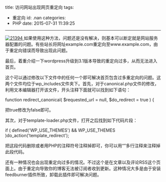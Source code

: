 title: 访问网站出现网页重定向
tags:
  - 重定向
id: .nan
categories:
  - PHP
date: 2015-07-31 11:39:25
---

[![21394](http://www.shengxuezixun.com/wp-content/uploads/2015/07/21394-300x169.jpg)](http://www.shengxuezixun.com/wp-content/uploads/2015/07/21394.jpg)[
](http://www.shengxuezixun.com/wp-content/uploads/2015/07/20150727090959_48652.jpg)如果使用这种方法，问题还是没有解决，则基本可以断定就是网站服务器配置的问题。有些站长将网址example.com重定向至www.example.com，由于重定向错误而导致出现此问题。

最后，着重介绍一下wordpress升级到3.1版本导致的重定向过多，从而无法进入首页。

这个可以通过修改以下文件中的任何一个即可解决首页包含过多重定向的问题。这两个文件均位于wp_includes文件夹下。首先，对于canonical.php文件的修改，利用文本编辑器打开该文件，开头注释下面就可以找到如下语句：

function redirect_canonical( $requested_url = null, $do_redirect = true ) {

把true修改为false即可。

其次，对于template-loader.php文件，打开之后找到如下代码片段：

if ( defined('WP_USE_THEMES') &amp;&amp; WP_USE_THEMES )do_action('template_redirect');

把这段代码删除或者用PHP的注释符号注释掉即可，你可以用“”多行注释来注释掉此段代码。

还有一种情况也会出现重定向过多的情况。不过这个是在文章以及评论RSS这个页面上。由于重定向导致你的博客无法被订阅者收到更新。这种情况大多是由于安装feedburner插件所致，卸载此插件即可解决问题。

&nbsp;